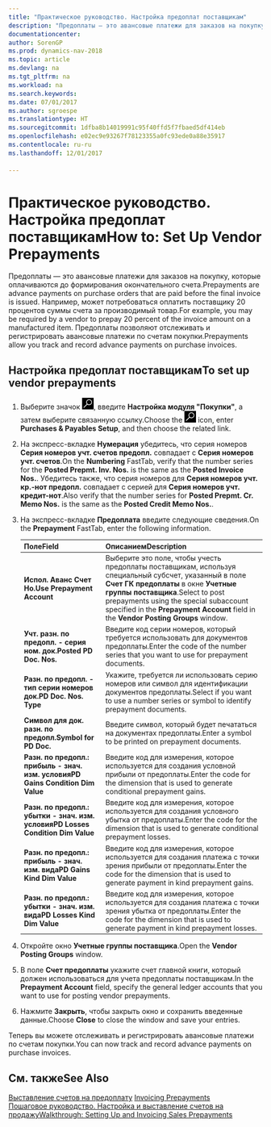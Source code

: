 ```yaml
---
title: "Практическое руководство. Настройка предоплат поставщикам"
description: "Предоплаты — это авансовые платежи для заказов на покупку, которые оплачиваются до формирования окончательного счета. Например, может потребоваться оплатить поставщику 20 процентов суммы счета за производимый товар. Предоплаты позволяют отслеживать и регистрировать авансовые платежи по счетам покупки."
documentationcenter: 
author: SorenGP
ms.prod: dynamics-nav-2018
ms.topic: article
ms.devlang: na
ms.tgt_pltfrm: na
ms.workload: na
ms.search.keywords: 
ms.date: 07/01/2017
ms.author: sgroespe
ms.translationtype: HT
ms.sourcegitcommit: 1dfba8b14019991c95f40ffd5f7fbaed5df414eb
ms.openlocfilehash: e02ec9e93267f78123355a0fc93ede0a88e35917
ms.contentlocale: ru-ru
ms.lasthandoff: 12/01/2017

---
```

# <a name="how-to-set-up-vendor-prepayments"></a><span data-ttu-id="6af60-105">Практическое руководство. Настройка предоплат поставщикам</span><span class="sxs-lookup"><span data-stu-id="6af60-105">How to: Set Up Vendor Prepayments</span></span>
<span data-ttu-id="6af60-106">Предоплаты — это авансовые платежи для заказов на покупку, которые оплачиваются до формирования окончательного счета.</span><span class="sxs-lookup"><span data-stu-id="6af60-106">Prepayments are advance payments on purchase orders that are paid before the final invoice is issued.</span></span> <span data-ttu-id="6af60-107">Например, может потребоваться оплатить поставщику 20 процентов суммы счета за производимый товар.</span><span class="sxs-lookup"><span data-stu-id="6af60-107">For example, you may be required by a vendor to prepay 20 percent of the invoice amount on a manufactured item.</span></span> <span data-ttu-id="6af60-108">Предоплаты позволяют отслеживать и регистрировать авансовые платежи по счетам покупки.</span><span class="sxs-lookup"><span data-stu-id="6af60-108">Prepayments allow you track and record advance payments on purchase invoices.</span></span>  

## <a name="to-set-up-vendor-prepayments"></a><span data-ttu-id="6af60-109">Настройка предоплат поставщикам</span><span class="sxs-lookup"><span data-stu-id="6af60-109">To set up vendor prepayments</span></span>  

1.  <span data-ttu-id="6af60-110">Выберите значок ![Поиск страницы или отчета](../../media/ui-search/search_small.png "Значок поиска страницы или отчета"), введите **Настройка модуля "Покупки"**, а затем выберите связанную ссылку.</span><span class="sxs-lookup"><span data-stu-id="6af60-110">Choose the ![Search for Page or Report](../../media/ui-search/search_small.png "Search for Page or Report icon") icon, enter **Purchases & Payables Setup**, and then choose the related link.</span></span>  
2.  <span data-ttu-id="6af60-111">На экспресс-вкладке **Нумерация** убедитесь, что серия номеров **Серия номеров учт. счетов предопл.** совпадает с **Серия номеров учт. счетов**.</span><span class="sxs-lookup"><span data-stu-id="6af60-111">On the **Numbering** FastTab, verify that the number series for the **Posted Prepmt. Inv. Nos.** is the same as the **Posted Invoice Nos.**.</span></span> <span data-ttu-id="6af60-112">Убедитесь также, что серия номеров для **Серия номеров учт. кр.-нот предопл.** совпадает с серией для **Серия номеров учт. кредит-нот**.</span><span class="sxs-lookup"><span data-stu-id="6af60-112">Also verify that the number series for **Posted Prepmt. Cr. Memo Nos.** is the same as the **Posted Credit Memo Nos.**.</span></span>  
3.  <span data-ttu-id="6af60-113">На экспресс-вкладке **Предоплата** введите следующие сведения.</span><span class="sxs-lookup"><span data-stu-id="6af60-113">On the **Prepayment** FastTab, enter the following information.</span></span>  

    |<span data-ttu-id="6af60-114">Поле</span><span class="sxs-lookup"><span data-stu-id="6af60-114">Field</span></span>|<span data-ttu-id="6af60-115">Описанием</span><span class="sxs-lookup"><span data-stu-id="6af60-115">Description</span></span>|  
    |---------------------------------|---------------------------------------|  
    |<span data-ttu-id="6af60-116">**Испол. Аванс Счет Но.**</span><span class="sxs-lookup"><span data-stu-id="6af60-116">**Use Prepayment Account**</span></span>|<span data-ttu-id="6af60-117">Выберите это поле, чтобы учесть предоплаты поставщикам, используя специальный субсчет, указанный в поле **Счет ГК предоплаты** в окне **Учетные группы поставщика**.</span><span class="sxs-lookup"><span data-stu-id="6af60-117">Select to post prepayments using the special subaccount specified in the **Prepayment Account** field in the **Vendor Posting Groups** window.</span></span>|  
    |<span data-ttu-id="6af60-118">**Учт. разн. по предопл. - серия ном. док.**</span><span class="sxs-lookup"><span data-stu-id="6af60-118">**Posted PD Doc. Nos.**</span></span>|<span data-ttu-id="6af60-119">Введите код серии номеров, который требуется использовать для документов предоплаты.</span><span class="sxs-lookup"><span data-stu-id="6af60-119">Enter the code of the number series that you want to use for prepayment documents.</span></span>|  
    |<span data-ttu-id="6af60-120">**Разн. по предопл. - тип серии номеров док.**</span><span class="sxs-lookup"><span data-stu-id="6af60-120">**PD Doc. Nos. Type**</span></span>|<span data-ttu-id="6af60-121">Укажите, требуется ли использовать серию номеров или символ для идентификации документов предоплаты.</span><span class="sxs-lookup"><span data-stu-id="6af60-121">Select if you want to use a number series or symbol to identify prepayment documents.</span></span>|  
    |<span data-ttu-id="6af60-122">**Символ для док. разн. по предопл.**</span><span class="sxs-lookup"><span data-stu-id="6af60-122">**Symbol for PD Doc.**</span></span>|<span data-ttu-id="6af60-123">Введите символ, который будет печататься на документах предоплаты.</span><span class="sxs-lookup"><span data-stu-id="6af60-123">Enter a symbol to be printed on prepayment documents.</span></span>|  
    |<span data-ttu-id="6af60-124">**Разн. по предопл.: прибыль - знач. изм. условия**</span><span class="sxs-lookup"><span data-stu-id="6af60-124">**PD Gains Condition Dim Value**</span></span>|<span data-ttu-id="6af60-125">Введите код для измерения, которое используется для создания условной прибыли от предоплаты.</span><span class="sxs-lookup"><span data-stu-id="6af60-125">Enter the code for the dimension that is used to generate conditional prepayment gains.</span></span>|  
    |<span data-ttu-id="6af60-126">**Разн. по предопл.: убытки - знач. изм. условия**</span><span class="sxs-lookup"><span data-stu-id="6af60-126">**PD Losses Condition Dim Value**</span></span>|<span data-ttu-id="6af60-127">Введите код для измерения, которое используется для создания условного убытка от предоплаты.</span><span class="sxs-lookup"><span data-stu-id="6af60-127">Enter the code for the dimension that is used to generate conditional prepayment losses.</span></span>|  
    |<span data-ttu-id="6af60-128">**Разн. по предопл.: прибыль - знач. изм. вида**</span><span class="sxs-lookup"><span data-stu-id="6af60-128">**PD Gains Kind Dim Value**</span></span>|<span data-ttu-id="6af60-129">Введите код для измерения, которое используется для создания платежа с точки зрения прибыли от предоплаты.</span><span class="sxs-lookup"><span data-stu-id="6af60-129">Enter the code for the dimension that is used to generate payment in kind prepayment gains.</span></span>|  
    |<span data-ttu-id="6af60-130">**Разн. по предопл.: убытки - знач. изм. вида**</span><span class="sxs-lookup"><span data-stu-id="6af60-130">**PD Losses Kind Dim Value**</span></span>|<span data-ttu-id="6af60-131">Введите код для измерения, которое используется для создания платежа с точки зрения убытка от предоплаты.</span><span class="sxs-lookup"><span data-stu-id="6af60-131">Enter the code for the dimension that is used to generate payment in kind prepayment losses.</span></span>|  

4.  <span data-ttu-id="6af60-132">Откройте окно **Учетные группы поставщика**.</span><span class="sxs-lookup"><span data-stu-id="6af60-132">Open the **Vendor Posting Groups** window.</span></span>  
5.  <span data-ttu-id="6af60-133">В поле **Счет предоплаты** укажите счет главной книги, который должен использоваться для учета предоплаты поставщикам.</span><span class="sxs-lookup"><span data-stu-id="6af60-133">In the **Prepayment Account** field, specify the general ledger accounts that you want to use for posting vendor prepayments.</span></span>  
6.  <span data-ttu-id="6af60-134">Нажмите **Закрыть**, чтобы закрыть окно и сохранить введенные данные.</span><span class="sxs-lookup"><span data-stu-id="6af60-134">Choose **Close** to close the window and save your entries.</span></span>  

<span data-ttu-id="6af60-135">Теперь вы можете отслеживать и регистрировать авансовые платежи по счетам покупки.</span><span class="sxs-lookup"><span data-stu-id="6af60-135">You can now track and record advance payments on purchase invoices.</span></span>  

## <a name="see-also"></a><span data-ttu-id="6af60-136">См. также</span><span class="sxs-lookup"><span data-stu-id="6af60-136">See Also</span></span>
<span data-ttu-id="6af60-137">[Выставление счетов на предоплату](../../finance-invoice-prepayments.md)  </span><span class="sxs-lookup"><span data-stu-id="6af60-137">[Invoicing Prepayments](../../finance-invoice-prepayments.md)  </span></span>  
[<span data-ttu-id="6af60-138">Пошаговое руководство. Настройка и выставление счетов на продажу</span><span class="sxs-lookup"><span data-stu-id="6af60-138">Walkthrough: Setting Up and Invoicing Sales Prepayments</span></span>](../../walkthrough-setting-up-and-invoicing-sales-prepayments.md)   

